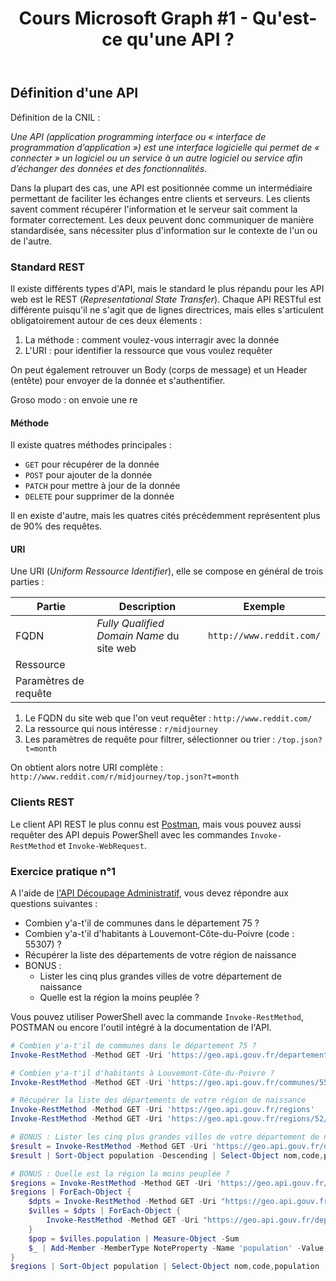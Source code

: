 ﻿---
layout: post
title: "Cours Microsoft Graph #1 - Qu'est-ce qu'une API ?"
description: "???"
tableOfContent: "/2023/09/17/cours-msgraph-sommaire"
nextLink:
  name: "Partie 2"
  id: "/2023/09/17/cours-msgraph-002"
prevLink:
  name: "Sommaire"
  id: "/2023/09/17/cours-msgraph-sommaire"
---

## Définition d'une API

Définition de la CNIL :

  *Une API (application programming interface ou « interface de programmation d’application ») est une interface logicielle qui permet de « connecter » un logiciel ou un service à un autre logiciel ou service afin d’échanger des données et des fonctionnalités.*

Dans la plupart des cas, une API est positionnée comme un intermédiaire permettant de faciliter les échanges entre clients et serveurs. Les clients savent comment récupérer l'information et le serveur sait comment la formater correctement. Les deux peuvent donc communiquer de manière standardisée, sans nécessiter plus d'information sur le contexte de l'un ou de l'autre.

### Standard REST

Il existe différents types d'API, mais le standard le plus répandu pour les API web est le REST (*Representational State Transfer*). Chaque API RESTful est différente puisqu'il ne s'agit que de lignes directrices, mais elles s'articulent obligatoirement autour de ces deux élements :

1. La méthode : comment voulez-vous interragir avec la donnée
2. L'URI : pour identifier la ressource que vous voulez requêter

On peut également retrouver un Body (corps de message) et un Header (entête) pour envoyer de la donnée et s'authentifier.

Groso modo : on envoie une re

#### Méthode

Il existe quatres méthodes principales :

- `GET` pour récupérer de la donnée
- `POST` pour ajouter de la donnée
- `PATCH` pour mettre à jour de la donnée
- `DELETE` pour supprimer de la donnée

Il en existe d'autre, mais les quatres cités précédemment représentent plus de 90% des requêtes.

#### URI

Une URI (*Uniform Ressource Identifier*), elle se compose en général de trois parties :

Partie | Description | Exemple
------ | ----------- | -------
FQDN | *Fully Qualified Domain Name* du site web | `http://www.reddit.com/`
Ressource |
Paramètres de requête | 

1. Le FQDN du site web que l'on veut requêter : `http://www.reddit.com/`
1. La ressource qui nous intéresse : `r/midjourney`
1. Les paramètres de requête pour filtrer, sélectionner ou trier : `/top.json?t=month`

On obtient alors notre URI complète : `http://www.reddit.com/r/midjourney/top.json?t=month`

### Clients REST

Le client API REST le plus connu est [Postman](https://www.postman.com/downloads/?utm_source=postman-home), mais vous pouvez aussi requêter des API depuis PowerShell avec les commandes `Invoke-RestMethod` et `Invoke-WebRequest`.

### Exercice pratique n°1

A l'aide de [l'API Découpage Administratif](https://api.gouv.fr/documentation/api-geo), vous devez répondre aux questions suivantes :

- Combien y'a-t'il de communes dans le département 75 ?
- Combien y'a-t'il d'habitants à Louvemont-Côte-du-Poivre (code : 55307) ?
- Récupérer la liste des départements de votre région de naissance
- BONUS :
  - Lister les cinq plus grandes villes de votre département de naissance
  - Quelle est la région la moins peuplée ?

Vous pouvez utiliser PowerShell avec la commande `Invoke-RestMethod`, POSTMAN ou encore l'outil intégré à la documentation de l'API.

```powershell
# Combien y'a-t'il de communes dans le département 75 ?
Invoke-RestMethod -Method GET -Uri 'https://geo.api.gouv.fr/departements/75/communes'

# Combien y'a-t'il d'habitants à Louvemont-Côte-du-Poivre ?
Invoke-RestMethod -Method GET -Uri 'https://geo.api.gouv.fr/communes/55307'

# Récupérer la liste des départements de votre région de naissance
Invoke-RestMethod -Method GET -Uri 'https://geo.api.gouv.fr/regions'
Invoke-RestMethod -Method GET -Uri 'https://geo.api.gouv.fr/regions/52/departements'

# BONUS : Lister les cinq plus grandes villes de votre département de naissance
$result = Invoke-RestMethod -Method GET -Uri 'https://geo.api.gouv.fr/departements/85/communes'
$result | Sort-Object population -Descending | Select-Object nom,code,population -First 5

# BONUS : Quelle est la région la moins peuplée ?
$regions = Invoke-RestMethod -Method GET -Uri 'https://geo.api.gouv.fr/regions'
$regions | ForEach-Object { 
    $dpts = Invoke-RestMethod -Method GET -Uri "https://geo.api.gouv.fr/regions/$($_.code)/departements"
    $villes = $dpts | ForEach-Object {
        Invoke-RestMethod -Method GET -Uri "https://geo.api.gouv.fr/departements/$($_.code)/communes"
    }
    $pop = $villes.population | Measure-Object -Sum
    $_ | Add-Member -MemberType NoteProperty -Name 'population' -Value $pop.Sum
}
$regions | Sort-Object population | Select-Object nom,code,population
```
